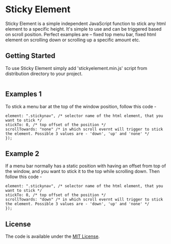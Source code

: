 # Sticky Element
Sticky Element is a simple independent JavaScript function to stick any html element to a specific height. It's simple to use and can be triggered based on scroll position. Perfect examples are – fixed top menu bar, fixed html element on scrolling down or scrolling up a specific amount etc.

## Getting Started
To use Sticky Element simply add 'stickyelement.min.js' script from distribution directory to your project. 
```<script src="dist/js/smooth-scroll.js"></script>
```

## Examples 1
To stick a menu bar at the top of the window position, follow this code -
```let topMenuBar = new StickyElement({
element: ".stickynav", /* selector name of the html element, that you want to stick */
stickTo: 0, /* top offset of the position */
scrollTowards: "none" /* in which scroll evernt will trigger to stick the element. Possible 3 values are - 'down', 'up' and 'none' */
});
```

## Example 2
If a menu bar normally has a static position with having an offset from top of the window, and you want to stick it to the top while scrolling down. Then follow this code - 
```let topMenuBar = new StickyElement({
element: ".stickynav", /* selector name of the html element, that you want to stick */
stickTo: 0, /* top offset of the position */
scrollTowards: "down" /* in which scroll evernt will trigger to stick the element. Possible 3 values are - 'down', 'up' and 'none' */
});
```

## License
The code is available under the [MIT License](LICENSE).